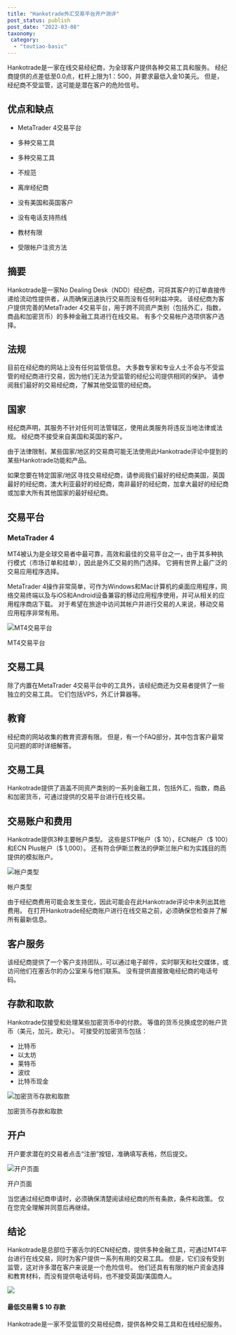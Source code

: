 ```yaml
---
title: "Hankotrade外汇交易平台开户测评"
post_status: publish
post_date: "2022-03-08"
taxonomy:
 category: 
  - "toutiao-basic"
---
```


Hankotrade是一家在线交易经纪商，为全球客户提供各种交易工具和服务。 经纪商提供的点差低至0.0点，杠杆上限为1：500，并要求最低入金10美元。 但是，经纪商不受监管，这可能是潜在客户的危险信号。

## 优点和缺点

- MetaTrader 4交易平台

- 多种交易工具

- 多种交易工具

- 不规范

- 离岸经纪商

- 没有美国和英国客户

- 没有电话支持热线

- 教材有限

- 受限帐户注资方法


## 摘要

Hankotrade是一家No Dealing Desk（NDD）经纪商，可将其客户的订单直接传递给流动性提供者，从而确保迅速执行交易而没有任何利益冲突。 该经纪商为客户提供完善的MetaTrader 4交易平台，用于跨不同资产类别（包括外汇，指数，商品和加密货币）的多种金融工具进行在线交易。 有多个交易帐户选项供客户选择。

## 法规

目前在经纪商的网站上没有任何监管信息。 大多数专家和专业人士不会与不受监管的经纪商进行交易，因为他们无法为受监管的经纪公司提供相同的保护。 请参阅我们最好的交易经纪商，了解其他受监管的经纪商。

## 国家

经纪商声明，其服务不针对任何司法管辖区，使用此类服务​​将违反当地法律或法规。 经纪商不接受来自美国和英国的客户。

由于法律限制，某些国家/地区的交易商可能无法使用此Hankotrade评论中提到的某些Hankotrade功能和产品。

如果您要在特定国家/地区寻找交易经纪商，请参阅我们最好的经纪商美国，英国最好的经纪商，澳大利亚最好的经纪商，南非最好的经纪商，加拿大最好的经纪商或加拿大所有其他国家的最好经纪商。

## 交易平台

### MetaTrader 4

MT4被认为是全球交易者中最可靠，高效和最佳的交易平台之一，由于其多种执行模式（市场订单和挂单），因此是外汇交易的热门选择。 它拥有世界上最广泛的交易应用程序选择。

MetaTrader 4操作非常简单，可作为Windows和Mac计算机的桌面应用程序，网络交易终端以及与iOS和Android设备兼容的移动应用程序使用，并可从相关的应用程序商店下载。 对于希望在旅途中访问其帐户并进行交易的人来说，移动交易应用程序非常有用。

![MT4交易平台](https://cdn.fendou.la/funstoutiao/2020/11/Hankotrade-Review-MT4-Trading-Platform-1024x900.jpg "MT4交易平台")

MT4交易平台

## 交易工具

除了内置在MetaTrader 4交易平台中的工具外，该经纪商还为交易者提供了一些独立的交易工具。 它们包括VPS，外汇计算器等。

## 教育

经纪商的网站收集的教育资源有限。 但是，有一个FAQ部分，其中包含客户最常见问题的即时详细解答。

## 交易工具

Hankotrade提供了涵盖不同资产类别的一系列金融工具，包括外汇，指数，商品和加密货币，可通过提供的交易平台进行在线交易。

## 交易账户和费用

Hankotrade提供3种主要帐户类型。 这些是STP帐户（$ 10），ECN帐户（$ 100）和ECN Plus帐户（$ 1,000）。 还有符合伊斯兰教法的伊斯兰账户和为实践目的而提供的模拟账户。

![帐户类型](https://cdn.fendou.la/funstoutiao/2020/11/Hankotrade-Review-Account-Types-1024x588.jpg "帐户类型")

帐户类型

由于经纪商费用可能会发生变化，因此可能会在此Hankotrade评论中未列出其他费用。 在打开Hankotrade经纪商账户进行在线交易之前，必须确保您检查并了解所有最新信息。

## 客户服务

该经纪商提供了一个客户支持团队，可以通过电子邮件，实时聊天和社交媒体，或访问他们在塞舌尔的办公室来与他们联系。 没有提供直接致电经纪商的电话号码。

## 存款和取款

Hankotrade仅接受和处理某些加密货币中的付款。 等值的货币兑换成您的帐户货币（美元，加元，欧元）。 可接受的加密货币包括：

- 比特币
- 以太坊
- 莱特币
- 波纹
- 比特币现金

![加密货币存款和取款](https://cdn.fendou.la/funstoutiao/2020/11/Hankotrade-Review-Cryptocurrency-Deposit-Withdrawals-1024x367.jpg "加密货币存款和取款")

加密货币存款和取款

## 开户

开户要求潜在的交易者点击“注册”按钮，准确填写表格，然后提交。

![开户页面](https://cdn.fendou.la/funstoutiao/2020/11/Hankotrade-Review-Account-Opening-Page-601x1024.jpg "开户页面")

开户页面

当您通过经纪商申请时，必须确保清楚阅读经纪商的所有条款，条件和政策。 仅在您完全理解并同意后再继续。

## 结论

Hankotrade是总部位于塞舌尔的ECN经纪商，提供多种金融工具，可通过MT4平台进行在线交易，同时为客户提供一系列有用的交易工具。 但是，它们没有受到监管，这对许多潜在客户来说是一个危险信号。 他们还具有有限的帐户资金选择和教育材料，而没有提供电话号码，也不接受英国/美国商人。

![](https://cdn.fendou.la/funstoutiao/2020/11/Hankotrade-Logo.png)

#### 最低交易需 $ 10 存款

Hankotrade是一家不受监管的交易经纪商，提供各种交易工具和在线经纪服务。
